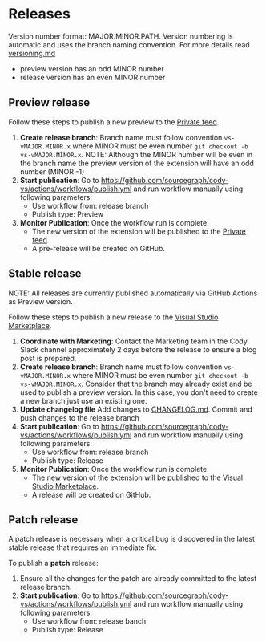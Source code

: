 
# Releases

Version number format: MAJOR.MINOR.PATH. Version numbering is automatic and uses the branch naming convention. For more details read [versioning.md](./versioning.md)
- preview version has an odd MINOR number
- release version has an even MINOR number

## Preview release

Follow these steps to publish a new preview to the [Private feed](https://sourcegraph.github.io/cody-vs/feed.xml).

1. **Create release branch**: Branch name must follow convention `vs-vMAJOR.MINOR.x` where MINOR must be even number `git checkout -b vs-vMAJOR.MINOR.x`. NOTE: Although the MINOR number will be even in the branch name the preview version of the extension will have an odd number (MINOR -1) 
2. **Start publication**: Go to https://github.com/sourcegraph/cody-vs/actions/workflows/publish.yml and run workflow manually using following parameters: 
    - Use workflow from: release branch
    - Publish type: Preview
4. **Monitor Publication**: Once the workflow run is complete:
   - The new version of the extension will be published to the [Private feed](https://sourcegraph.github.io/cody-vs/feed.xml).
   - A pre-release will be created on GitHub.

## Stable release

NOTE: All releases are currently published automatically via GitHub Actions as Preview version.

Follow these steps to publish a new release to the [Visual Studio Marketplace](https://marketplace.visualstudio.com/items?itemName=sourcegraph.cody-vs).

1. **Coordinate with Marketing**: Contact the Marketing team in the Cody Slack channel approximately 2 days before the release to ensure a blog post is prepared.
2. **Create release branch**: Branch name must follow convention `vs-vMAJOR.MINOR.x` where MINOR must be even number `git checkout -b vs-vMAJOR.MINOR.x`. Consider that the branch may already exist and be used to publish a preview version. In this case, you don't need to create a new branch just use an existing one.
3. **Update changelog file** Add changes to [CHANGELOG.md](../../CHANGELOG.md). Commit and push changes to the release branch
3. **Start publication**: Go to https://github.com/sourcegraph/cody-vs/actions/workflows/publish.yml and run workflow manually using following parameters: 
    - Use workflow from: release branch
    - Publish type: Release
4. **Monitor Publication**: Once the workflow run is complete:
   - The new version of the extension will be published to the [Visual Studio Marketplace](https://marketplace.visualstudio.com/items?itemName=sourcegraph.cody-vs).
   - A release will be created on GitHub.

## Patch release

A patch release is necessary when a critical bug is discovered in the latest stable release that requires an immediate fix.

To publish a **patch** release:

1. Ensure all the changes for the patch are already committed to the latest release branch.
2. **Start publication**: Go to https://github.com/sourcegraph/cody-vs/actions/workflows/publish.yml and run workflow manually using following parameters: 
    - Use workflow from: release banch
    - Publish type: Release



